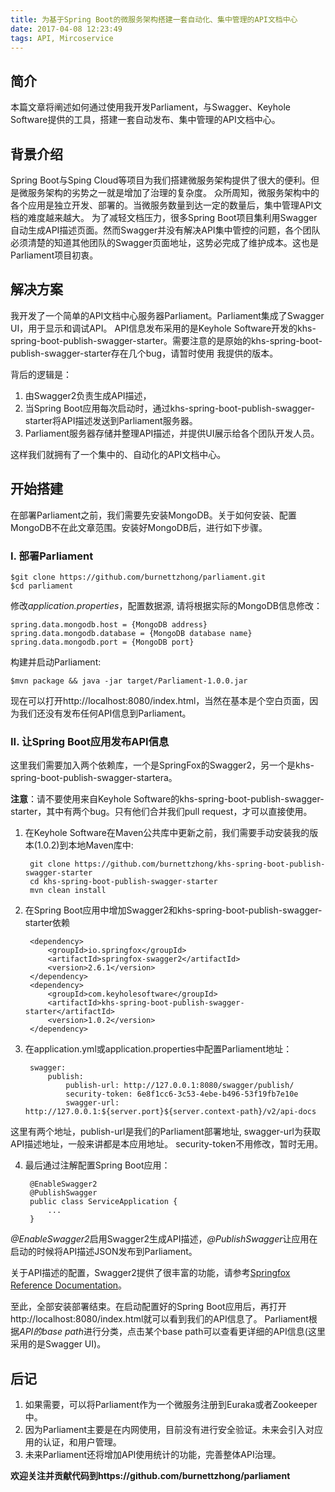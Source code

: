 ```yaml
---
title: 为基于Spring Boot的微服务架构搭建一套自动化、集中管理的API文档中心
date: 2017-04-08 12:23:49
tags: API, Mircoservice
---
```


## 简介

本篇文章将阐述如何通过使用我开发Parliament，与Swagger、Keyhole Software提供的工具，搭建一套自动发布、集中管理的API文档中心。

## 背景介绍

Spring Boot与Sping Cloud等项目为我们搭建微服务架构提供了很大的便利。但是微服务架构的劣势之一就是增加了治理的复杂度。
众所周知，微服务架构中的各个应用是独立开发、部署的。当微服务数量到达一定的数量后，集中管理API文档的难度越来越大。
为了减轻文档压力，很多Spring Boot项目集利用Swagger自动生成API描述页面。然而Swagger并没有解决API集中管控的问题，各个团队必须清楚的知道其他团队的Swagger页面地址，这势必完成了维护成本。这也是Parliament项目初衷。

## 解决方案

我开发了一个简单的API文档中心服务器Parliament。Parliament集成了Swagger UI，用于显示和调试API。
API信息发布采用的是Keyhole Software开发的khs-spring-boot-publish-swagger-starter。需要注意的是原始的khs-spring-boot-publish-swagger-starter存在几个bug，请暂时使用
我提供的版本。

背后的逻辑是：
1. 由Swagger2负责生成API描述，
2. 当Spring Boot应用每次启动时，通过khs-spring-boot-publish-swagger-starter将API描述发送到Parliament服务器。
3. Parliament服务器存储并整理API描述，并提供UI展示给各个团队开发人员。

这样我们就拥有了一个集中的、自动化的API文档中心。

## 开始搭建

在部署Parliament之前，我们需要先安装MongoDB。关于如何安装、配置MongoDB不在此文章范围。安装好MongoDB后，进行如下步骤。

### I. 部署Parliament

    $git clone https://github.com/burnettzhong/parliament.git
    $cd parliament

修改*application.properties*，配置数据源, 请将根据实际的MongoDB信息修改：

    spring.data.mongodb.host = {MongoDB address}
    spring.data.mongodb.database = {MongoDB database name}
    spring.data.mongodb.port = {MongoDB port}

构建并启动Parliament:

    $mvn package && java -jar target/Parliament-1.0.0.jar

现在可以打开http://localhost:8080/index.html，当然在基本是个空白页面，因为我们还没有发布任何API信息到Parliament。

### II. 让Spring Boot应用发布API信息

这里我们需要加入两个依赖库，一个是SpringFox的Swagger2，另一个是khs-spring-boot-publish-swagger-startera。

**注意**：请不要使用来自Keyhole Software的khs-spring-boot-publish-swagger-starter，其中有两个bug。只有他们合并我们pull request，才可以直接使用。

1. 在Keyhole Software在Maven公共库中更新之前，我们需要手动安装我的版本(1.0.2)到本地Maven库中:

        git clone https://github.com/burnettzhong/khs-spring-boot-publish-swagger-starter
        cd khs-spring-boot-publish-swagger-starter
        mvn clean install

2. 在Spring Boot应用中增加Swagger2和khs-spring-boot-publish-swagger-starter依赖

        <dependency>
            <groupId>io.springfox</groupId>
            <artifactId>springfox-swagger2</artifactId>
            <version>2.6.1</version>
        </dependency>
        <dependency>
            <groupId>com.keyholesoftware</groupId>
            <artifactId>khs-spring-boot-publish-swagger-starter</artifactId>
            <version>1.0.2</version>
        </dependency>

3. 在application.yml或application.properties中配置Parliament地址：

        swagger:
            publish:
                publish-url: http://127.0.0.1:8080/swagger/publish/
                security-token: 6e8f1cc6-3c53-4ebe-b496-53f19fb7e10e
                swagger-url: http://127.0.0.1:${server.port}${server.context-path}/v2/api-docs

这里有两个地址，publish-url是我们的Parliament部署地址, swagger-url为获取API描述地址，一般来讲都是本应用地址。
security-token不用修改，暂时无用。

4. 最后通过注解配置Spring Boot应用：

        @EnableSwagger2
        @PublishSwagger
        public class ServiceApplication {
            ...
        }

*@EnableSwagger2*启用Swagger2生成API描述，*@PublishSwagger*让应用在启动的时候将API描述JSON发布到Parliament。

关于API描述的配置，Swagger2提供了很丰富的功能，请参考[Springfox Reference Documentation](http://springfox.github.io/springfox/docs/current/)。


至此，全部安装部署结束。在启动配置好的Spring Boot应用后，再打开http://localhost:8080/index.html就可以看到我们的API信息了。
Parliament根据*API的base path*进行分类，点击某个base path可以查看更详细的API信息(这里采用的是Swagger UI)。

## 后记

1. 如果需要，可以将Parliament作为一个微服务注册到Euraka或者Zookeeper中。
2. 因为Parliament主要是在内网使用，目前没有进行安全验证。未来会引入对应用的认证，和用户管理。
3. 未来Parliament还将增加API使用统计的功能，完善整体API治理。

**欢迎关注并贡献代码到https://github.com/burnettzhong/parliament**


